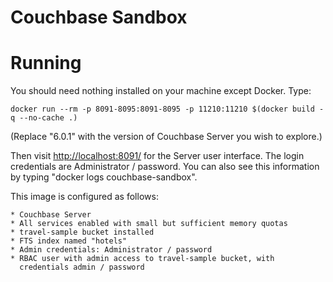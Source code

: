 Couchbase Sandbox
=================

# Running

You should need nothing installed on your machine except Docker. Type:

```
docker run --rm -p 8091-8095:8091-8095 -p 11210:11210 $(docker build -q --no-cache .)
```

(Replace "6.0.1" with the version of Couchbase Server you wish to explore.)

Then visit [http://localhost:8091/](http://localhost:8091/) for the Server user interface. The login credentials are Administrator / password. You can also
see this information by typing "docker logs couchbase-sandbox".

This image is configured as follows:

    * Couchbase Server
    * All services enabled with small but sufficient memory quotas
    * travel-sample bucket installed
    * FTS index named "hotels"
    * Admin credentials: Administrator / password
    * RBAC user with admin access to travel-sample bucket, with
      credentials admin / password
